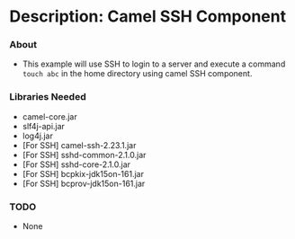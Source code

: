 # Description: Camel SSH Component

### About
* This example will use SSH to login to a server and execute a command `touch abc` in the home directory using camel SSH 
  component.

### Libraries Needed
* camel-core.jar
* slf4j-api.jar
* log4j.jar
* [For SSH] camel-ssh-2.23.1.jar
* [For SSH] sshd-common-2.1.0.jar
* [For SSH] sshd-core-2.1.0.jar
* [For SSH] bcpkix-jdk15on-161.jar
* [For SSH] bcprov-jdk15on-161.jar

### TODO
* None
